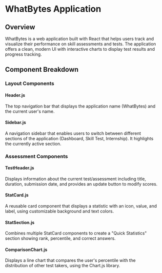 # WhatBytes Application

## Overview

WhatBytes is a web application built with React that helps users track and visualize their performance on skill assessments and tests. The application offers a clean, modern UI with interactive charts to display test results and progress tracking.

## Component Breakdown

### Layout Components

#### Header.js

The top navigation bar that displays the application name (WhatBytes) and the current user's name.

#### Sidebar.js

A navigation sidebar that enables users to switch between different sections of the application (Dashboard, Skill Test, Internship). It highlights the currently active section.

### Assessment Components

#### TestHeader.js

Displays information about the current test/assessment including title, duration, submission date, and provides an update button to modify scores.

#### StatCard.js

A reusable card component that displays a statistic with an icon, value, and label, using customizable background and text colors.

#### StatSection.js

Combines multiple StatCard components to create a "Quick Statistics" section showing rank, percentile, and correct answers.

#### ComparisonChart.js

Displays a line chart that compares the user's percentile with the distribution of other test takers, using the Chart.js library.
